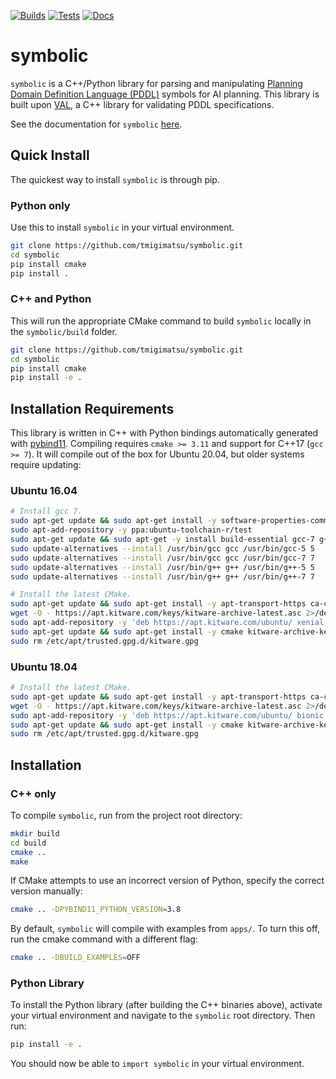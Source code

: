 [![Builds](https://github.com/tmigimatsu/symbolic/actions/workflows/builds.yaml/badge.svg)](https://github.com/tmigimatsu/symbolic/actions/workflows/builds.yaml)
[![Tests](https://github.com/tmigimatsu/symbolic/actions/workflows/tests.yaml/badge.svg)](https://github.com/tmigimatsu/symbolic/actions/workflows/tests.yaml)
[![Docs](https://github.com/tmigimatsu/symbolic/actions/workflows/docs.yaml/badge.svg)](https://github.com/tmigimatsu/symbolic/actions/workflows/docs.yaml)

# symbolic

`symbolic` is a C++/Python library for parsing and manipulating [Planning Domain
Definition Language (PDDL)](https://planning.wiki/_citedpapers/pddl1998.pdf)
symbols for AI planning. This library is built upon
[VAL](https://github.com/KCL-Planning/VAL), a C++ library for validating PDDL
specifications.

See the documentation for `symbolic`
[here](https://tmigimatsu.github.io/symdb/).

## Quick Install

The quickest way to install `symbolic` is through pip.

### Python only

Use this to install `symbolic` in your virtual environment.
```sh
git clone https://github.com/tmigimatsu/symbolic.git
cd symbolic
pip install cmake
pip install .
```

### C++ and Python

This will run the appropriate CMake command to build `symbolic` locally in the `symbolic/build` folder.
```sh
git clone https://github.com/tmigimatsu/symbolic.git
cd symbolic
pip install cmake
pip install -e .
```

## Installation Requirements

This library is written in C++ with Python bindings automatically generated with
[pybind11](https://github.com/pybind/pybind11). Compiling requires `cmake >=
3.11` and support for C++17 (`gcc >= 7`). It will compile out of the box for
Ubuntu 20.04, but older systems require updating:

### Ubuntu 16.04

```sh
# Install gcc 7.
sudo apt-get update && sudo apt-get install -y software-properties-common
sudo apt-add-repository -y ppa:ubuntu-toolchain-r/test
sudo apt-get update && sudo apt-get -y install build-essential gcc-7 g++-7
sudo update-alternatives --install /usr/bin/gcc gcc /usr/bin/gcc-5 5
sudo update-alternatives --install /usr/bin/gcc gcc /usr/bin/gcc-7 7
sudo update-alternatives --install /usr/bin/g++ g++ /usr/bin/g++-5 5
sudo update-alternatives --install /usr/bin/g++ g++ /usr/bin/g++-7 7

# Install the latest CMake.
sudo apt-get update && sudo apt-get install -y apt-transport-https ca-certificates gnupg wget
wget -O - https://apt.kitware.com/keys/kitware-archive-latest.asc 2>/dev/null | gpg --dearmor - | sudo tee /etc/apt/trusted.gpg.d/kitware.gpg >/dev/null
sudo apt-add-repository -y 'deb https://apt.kitware.com/ubuntu/ xenial main'
sudo apt-get update && sudo apt-get install -y cmake kitware-archive-keyring
sudo rm /etc/apt/trusted.gpg.d/kitware.gpg
```

### Ubuntu 18.04

```sh
# Install the latest CMake.
sudo apt-get update && sudo apt-get install -y apt-transport-https ca-certificates gnupg wget
wget -O - https://apt.kitware.com/keys/kitware-archive-latest.asc 2>/dev/null | gpg --dearmor - | sudo tee /etc/apt/trusted.gpg.d/kitware.gpg >/dev/null
sudo apt-add-repository -y 'deb https://apt.kitware.com/ubuntu/ bionic main'
sudo apt-get update && sudo apt-get install -y cmake kitware-archive-keyring
sudo rm /etc/apt/trusted.gpg.d/kitware.gpg
```

## Installation

### C++ only
To compile `symbolic`, run from the project root directory:
```sh
mkdir build
cd build
cmake ..
make
```

If CMake attempts to use an incorrect version of Python, specify the correct
version manually:
```sh
cmake .. -DPYBIND11_PYTHON_VERSION=3.8
```

By default, `symbolic` will compile with examples from `apps/`. To turn this
off, run the cmake command with a different flag:
```sh
cmake .. -DBUILD_EXAMPLES=OFF
```

### Python Library

To install the Python library (after building the C++ binaries above), activate
your virtual environment and navigate to the `symbolic` root directory. Then
run:
```sh
pip install -e .
```

You should now be able to `import symbolic` in your virtual environment.

